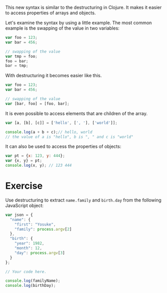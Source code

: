 This new syntax is similar to the destructuring in Clojure. It makes it easier to access properties of arrays and objects.

Let's examine the syntax by using a little example. The most common example is the swapping of the value in two variables:

```javascript
var foo = 123;
var bar = 456;

// swapping of the value
var tmp = foo;
foo = bar;
bar = tmp;
```

With destructuring it becomes easier like this.

```javascript
var foo = 123;
var bar = 456;

// swapping of the value
var [bar, foo] = [foo, bar];
```

It is even possible to access elements that are children of the array.

```javascript
var [a, [b], [c]] = ['hello', [', '], ['world']];

console.log(a + b + c);// hello, world
// the value of a is "hello", b is ", " and c is "world"
```

It can also be used to access the properties of objects:

```javascript
var pt = {x: 123, y: 444};
var {x, y} = pt;
console.log(x, y); // 123 444
```

# Exercise

Use destructuring to extract `name.family` and `birth.day` from the following JavaScript object:

```javascript
var json = {
  "name": {
    "first": "Yosuke",
    "family": process.argv[2]
  },
  "birth": {
    "year": 1982,
    "month": 12,
    "day": process.argv[3]
  }
};

// Your code here.

console.log(familyName);
console.log(birthDay);
```
